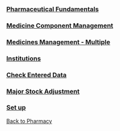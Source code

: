 
### [Pharmaceutical Fundamentals](https://github.com/hmislk/hmis/wiki/Pharmaceutical-Fundamentals)

### [Medicine Component Management](https://github.com/hmislk/hmis/wiki/Medicines)

### [Medicines Management - Multiple](https://github.com/hmislk/hmis/wiki/Medicines-Management-%E2%80%90-Multiple)

### [Institutions](https://github.com/hmislk/hmis/wiki/Institutions)

### [Check Entered Data](https://github.com/hmislk/hmis/wiki/Check-Entered-Data)

### [Major Stock Adjustment](https://github.com/hmislk/hmis/wiki/Major-Stock-Adjusstment)

### [Set up](https://github.com/hmislk/hmis/wiki/Set-up)



[Back to Pharmacy](https://github.com/hmislk/hmis/wiki/Pharmacy)

